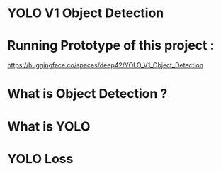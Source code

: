 # YOLO V1 Object Detection

# Running Prototype of this project :
https://huggingface.co/spaces/deep42/YOLO_V1_Object_Detection

# What is Object Detection ?
# What is YOLO
# YOLO Loss
